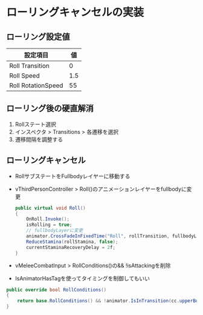 # ローリングキャンセルの実装

## ローリング設定値

|設定項目|値|
|---|---|
|Roll Transition|0|
|Roll Speed|1.5|
|Roll RotationSpeed|55|

## ローリング後の硬直解消

1. Rollステート選択
2. インスペクタ > Transitions > 各遷移を選択
3. 遷移間隔を調整する

## ローリングキャンセル

- RollサブステートをFullbodyレイヤーに移動する
- vThirdPersonController > Roll()のアニメーションレイヤーをfullbodyに変更

  ``` csharp
  public virtual void Roll()
  {
      OnRoll.Invoke();
      isRolling = true;
      // fullbodyLayerに変更
      animator.CrossFadeInFixedTime("Roll", rollTransition, fullbodyLayer);
      ReduceStamina(rollStamina, false);
      currentStaminaRecoveryDelay = 2f;
  }
  ```

- vMeleeCombatInput > RollConditions()の&& !isAttackingを削除
 - IsAnimatorHasTagを使ってタイミングを制御してもいい

 ``` csharp
 public override bool RollConditions()
 {
     return base.RollConditions() && !animator.IsInTransition(cc.upperBodyLayer) && !animator.IsInTransition(cc.fullbodyLayer);
 }
 ```